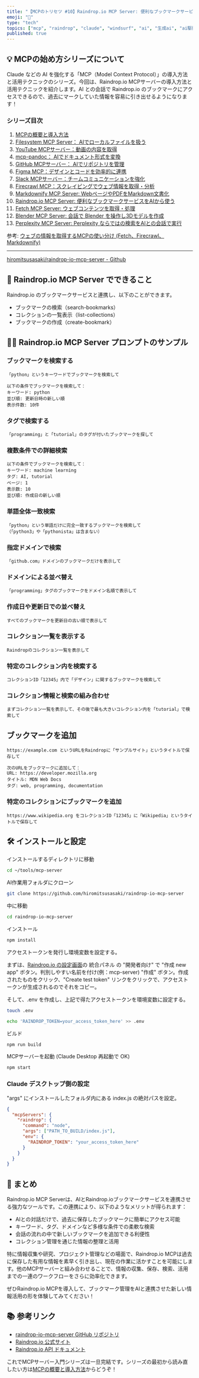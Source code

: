 ```yaml
---
title: "【MCPのトリセツ #10】Raindrop.io MCP Server: 便利なブックマークサービスをAIから使う"
emoji: "🐸"
type: "tech"
topics: ["mcp", "raindrop", "claude", "windsurf", "ai", "生成ai", "ai駆動開発"]
published: true
---
```


## 💡 MCPの始め方シリーズについて

Claude などの AI を強化する「MCP（Model Context Protocol）」の導入方法と活用テクニックのシリーズ。今回は、Raindrop.io MCPサーバーの導入方法と活用テクニックを紹介します。AI との会話で Raindrop.io のブックマークにアクセスできるので、過去にマークしていた情報を容易に引き出せるようになります！

### シリーズ目次

1. [MCPの概要と導入方法](./mcp-server-tutorial-01-install)
2. [Filesystem MCP Server： AIでローカルファイルを扱う](./mcp-server-tutorial-02-filesystem)
3. [YouTube MCPサーバー：動画の内容を取得](./mcp-server-tutorial-03-youtube)
4. [mcp-pandoc： AIでドキュメント形式を変換](./mcp-server-tutorial-04-pandoc)
5. [GitHub MCPサーバー： AIでリポジトリを管理](./mcp-server-tutorial-05-github)
6. [Figma MCP：デザインとコードを効率的に連携](./mcp-server-tutorial-06-figma)
7. [Slack MCPサーバー：チームコミュニケーションを強化](./mcp-server-tutorial-07-slack)
8. [Firecrawl MCP：スクレイピングでウェブ情報を取得・分析](./mcp-server-tutorial-08-firecrawl)
9. [Markdownify MCP Server: WebページやPDFをMarkdown文書化](./mcp-server-tutorial-09-markdownfy)
10. [Raindrop.io MCP Server: 便利なブックマークサービスをAIから使う](./mcp-server-tutorial-10-raindropio)
11. [Fetch MCP Server: ウェブコンテンツを取得・処理](./mcp-server-tutorial-11-fetch)
12. [Blender MCP Server: 会話で Blender を操作し3Dモデルを作成](./mcp-server-tutorial-12-blender)
13. [Perplexity MCP Server: Perplexity ならではの検索をAIとの会話で実行](./mcp-server-tutorial-13-perplexity)

参考: [ウェブの情報を取得するMCPの使い分け (Fetch、Firecrawl、Markdownify)](./mcp-server-tutorial-reference-web-mcp)

---

[hiromitsusasaki/raindrop-io-mcp-server - Github](https://github.com/hiromitsusasaki/raindrop-io-mcp-server)

## 🚀 Raindrop.io MCP Server でできること

Raindrop.io のブックマークサービスと連携し、以下のことができます。

- ブックマークの検索（search-bookmarks）
- コレクションの一覧表示（list-collections）
- ブックマークの作成（create-bookmark）

## 👨‍💻 Raindrop.io MCP Server プロンプトのサンプル

### ブックマークを検索する

```text
「python」というキーワードでブックマークを検索して
```

```text
以下の条件でブックマークを検索して：
キーワード: python
並び順: 更新日時の新しい順
表示件数: 10件
```

### タグで検索する

```text
「programming」と「tutorial」のタグが付いたブックマークを探して
```

### 複数条件での詳細検索

```text
以下の条件でブックマークを検索して：
キーワード: machine learning
タグ: AI, tutorial
ページ: 1
表示数: 10
並び順: 作成日の新しい順
```

### 単語全体一致検索

```text
「python」という単語だけに完全一致するブックマークを検索して
（「python3」や「pythonista」は含まない）
```

### 指定ドメインで検索

```text
「github.com」ドメインのブックマークだけを表示して
```

### ドメインによる並べ替え

```text
「programming」タグのブックマークをドメイン名順で表示して
```

### 作成日や更新日での並べ替え

```text
すべてのブックマークを更新日の古い順で表示して
```

### コレクション一覧を表示する

```text
Raindropのコレクション一覧を表示して
```

### 特定のコレクション内を検索する

```text
コレクションID「12345」内で「デザイン」に関するブックマークを検索して
```

### コレクション情報と検索の組み合わせ

```text
まずコレクション一覧を表示して、その後で最も大きいコレクション内を「tutorial」で検索して
```

## ブックマークを追加

```text
https://example.com というURLをRaindropに「サンプルサイト」というタイトルで保存して
```

```text
次のURLをブックマークに追加して：
URL: https://developer.mozilla.org
タイトル: MDN Web Docs
タグ: web, programming, documentation
```

### 特定のコレクションにブックマークを追加

```text
https://www.wikipedia.org をコレクションID「12345」に「Wikipedia」というタイトルで保存して
```

## 🛠️ インストールと設定

インストールするディレクトリに移動

```bash
cd ~/tools/mcp-server
```

AI作業用フォルダにクローン

```bash
git clone https://github.com/hiromitsusasaki/raindrop-io-mcp-server
```

中に移動

```bash
cd raindrop-io-mcp-server
```

インストール

```bash
npm install
```

アクセストークンを発行し環境変数を設定する。

まずは、[Raindrop.io の設定画面](https://app.raindrop.io/settings/integrations)の 統合パネル の "開発者向け" で "作成 new app" ボタン。判別しやすい名前を付け(例：mcp-server) "作成" ボタン。作成されたものをクリック、"Create test token" リンクをクリックで、アクセストークンが生成されるのでそれをコピー。

そして、.env を作成し、上記で得たアクセストークンを環境変数に設定する。

```bash
touch .env
```

```bash
echo 'RAINDROP_TOKEN=your_access_token_here' >> .env
```

ビルド

```bash
npm run build
```

MCPサーバーを起動 (Claude Desktop 再起動で OK)

```bash
npm start
```

### Claude デスクトップ側の設定

"args" にインストールしたフォルダ内にある index.js の絶対パスを設定。

```json
{
  "mcpServers": {
    "raindrop": {
      "command": "node",
      "args": ["PATH_TO_BUILD/index.js"],
      "env": {
        "RAINDROP_TOKEN": "your_access_token_here"
      }
    }
  }
}
```

## 📝 まとめ

Raindrop.io MCP Serverは、AIとRaindrop.ioブックマークサービスを連携させる強力なツールです。この連携により、以下のようなメリットが得られます：

- AIとの対話だけで、過去に保存したブックマークに簡単にアクセス可能
- キーワード、タグ、ドメインなど多様な条件での柔軟な検索
- 会話の流れの中で新しいブックマークを追加できる利便性
- コレクション管理を通じた情報の整理と活用

特に情報収集や研究、プロジェクト管理などの場面で、Raindrop.io MCPは過去に保存した有用な情報を素早く引き出し、現在の作業に活かすことを可能にします。他のMCPサーバーと組み合わせることで、情報の収集、保存、検索、活用までの一連のワークフローをさらに効率化できます。

ぜひRaindrop.io MCPを導入して、ブックマーク管理をAIと連携させた新しい情報活用の形を体験してみてください！

## 📚 参考リンク

- [raindrop-io-mcp-server GitHub リポジトリ](https://github.com/hiromitsusasaki/raindrop-io-mcp-server)
- [Raindrop.io 公式サイト](https://raindrop.io/)
- [Raindrop.io API ドキュメント](https://developer.raindrop.io/)

これでMCPサーバー入門シリーズは一旦完結です。シリーズの最初から読み直したい方は[MCPの概要と導入方法](./mcp-server-tutorial-01-install)からどうぞ！
